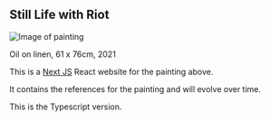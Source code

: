 ## Still Life with Riot

![Image of painting](https://res.cloudinary.com/web-school/image/upload/w_600,q_auto:best/still-life-with-riot/lemons-x3-2017_fcifrn.jpg)

Oil on linen, 61 x 76cm, 2021

This is a [Next JS](https://nextjs.org/) React website for the painting above.

It contains the references for the painting and will evolve over time.

This is the Typescript version.
